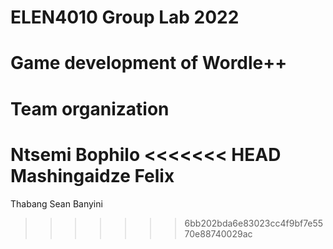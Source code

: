 
#  ELEN4010 Group Lab 2022 

#  Game development of Wordle++ 

#  Team organization
 
   Ntsemi Bophilo
<<<<<<< HEAD
   Mashingaidze Felix
=======
   Thabang Sean Banyini
>>>>>>> 6bb202bda6e83023cc4f9bf7e5570e88740029ac

